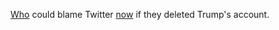 <a href="https://twitter.com/davewiner/status/1266111959851831297">Who</a> could blame Twitter <a href="https://techcrunch.com/2020/05/28/trump-social-media-executive-order/">now</a> if they deleted Trump's account.
